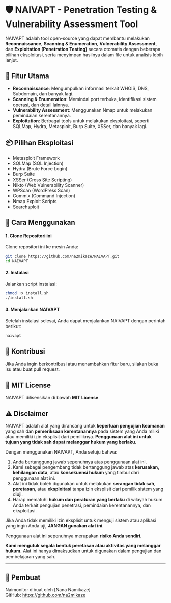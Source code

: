 # 🛡️ NAIVAPT - Penetration Testing & Vulnerability Assessment Tool

NAIVAPT adalah tool open-source yang dapat membantu melakukan **Reconnaissance**, **Scanning & Enumeration**, **Vulnerability Assessment**, dan **Exploitation (Penetration Testing)** secara otomatis dengan beberapa pilihan eksploitasi, serta menyimpan hasilnya dalam file untuk analisis lebih lanjut.

## 🚀 Fitur Utama

- **Reconnaissance**: Mengumpulkan informasi terkait WHOIS, DNS, Subdomain, dan banyak lagi.
- **Scanning & Enumeration**: Memindai port terbuka, identifikasi sistem operasi, dan detail lainnya.
- **Vulnerability Assessment**: Menggunakan Nmap untuk melakukan pemindaian kerentanannya.
- **Exploitation**: Berbagai tools untuk melakukan eksploitasi, seperti SQLMap, Hydra, Metasploit, Burp Suite, XSSer, dan banyak lagi.

## 📦 Pilihan Eksploitasi

- Metasploit Framework
- SQLMap (SQL Injection)
- Hydra (Brute Force Login)
- Burp Suite
- XSSer (Cross Site Scripting)
- Nikto (Web Vulnerability Scanner)
- WPScan (WordPress Scan)
- Commix (Command Injection)
- Nmap Exploit Scripts
- Searchsploit

## 🔧 Cara Menggunakan

#### 1. Clone Repositori ini

Clone repositori ini ke mesin Anda:

```bash
git clone https://github.com/na2mikaze/NAIVAPT.git
cd NAIVAPT
```

#### 2. Instalasi

Jalankan script instalasi:

```bash
chmod +x install.sh
./install.sh
```

#### 3. Menjalankan NAIVAPT

Setelah instalasi selesai, Anda dapat menjalankan NAIVAPT dengan perintah berikut:

```bash
naivapt
```

## 🤝 Kontribusi

Jika Anda ingin berkontribusi atau menambahkan fitur baru, silakan buka isu atau buat pull request.

## 📄 MIT License

NAIVAPT dilisensikan di bawah **MIT License**.

## ⚠️ Disclaimer

NAIVAPT adalah alat yang dirancang untuk **keperluan pengujian keamanan** yang sah dan **pemeriksaan kerentanannya** pada sistem yang Anda miliki atau memiliki izin eksplisit dari pemiliknya. **Penggunaan alat ini untuk tujuan yang tidak sah dapat melanggar hukum yang berlaku.**

Dengan menggunakan NAIVAPT, Anda setuju bahwa:
1. Anda bertanggung jawab sepenuhnya atas penggunaan alat ini.
2. Kami sebagai pengembang tidak bertanggung jawab atas **kerusakan, kehilangan data**, atau **konsekuensi hukum** yang timbul dari penggunaan alat ini.
3. Alat ini tidak boleh digunakan untuk melakukan **serangan tidak sah**, **peretasan**, atau **eksploitasi** tanpa izin eksplisit dari pemilik sistem yang diuji.
4. Harap mematuhi **hukum dan peraturan yang berlaku** di wilayah hukum Anda terkait pengujian penetrasi, pemindaian kerentanannya, dan eksploitasi.

Jika Anda tidak memiliki izin eksplisit untuk menguji sistem atau aplikasi yang ingin Anda uji, **JANGAN gunakan alat ini**.

Penggunaan alat ini sepenuhnya merupakan **risiko Anda sendiri**.

**Kami mengutuk segala bentuk peretasan atau aktivitas yang melanggar hukum.** Alat ini hanya dimaksudkan untuk digunakan dalam pengujian dan pembelajaran yang sah.

---

## 👤 Pembuat

Naimonitor dibuat oleh [Nana Namikaze]  
GitHub: https://github.com/na2mikaze
